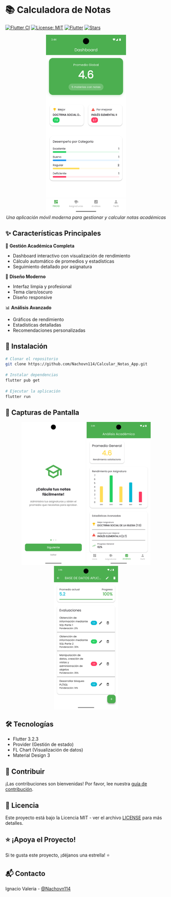 # 📚 Calculadora de Notas

[![Flutter CI](https://github.com/Nachovn114/Calcular_Notas_App/actions/workflows/flutter-ci.yml/badge.svg)](https://github.com/Nachovn114/Calcular_Notas_App/actions/workflows/flutter-ci.yml)
[![License: MIT](https://img.shields.io/badge/License-MIT-yellow.svg)](https://opensource.org/licenses/MIT)
[![Flutter](https://img.shields.io/badge/Flutter-3.2.3-blue.svg)](https://flutter.dev)
[![Stars](https://img.shields.io/github/stars/Nachovn114/Calcular_Notas_App?style=social)](https://github.com/Nachovn114/Calcular_Notas_App/stargazers)

<div align="center">
  <img src="assets/screenshots/dashboard.jpg" width="250" alt="Dashboard de la aplicación">
  <br>
  <i>Una aplicación móvil moderna para gestionar y calcular notas académicas</i>
</div>

## ✨ Características Principales

🎯 **Gestión Académica Completa**
- Dashboard interactivo con visualización de rendimiento
- Cálculo automático de promedios y estadísticas
- Seguimiento detallado por asignatura

🎨 **Diseño Moderno**
- Interfaz limpia y profesional
- Tema claro/oscuro
- Diseño responsive

📊 **Análisis Avanzado**
- Gráficos de rendimiento
- Estadísticas detalladas
- Recomendaciones personalizadas

## 🚀 Instalación

```bash
# Clonar el repositorio
git clone https://github.com/Nachovn114/Calcular_Notas_App.git

# Instalar dependencias
flutter pub get

# Ejecutar la aplicación
flutter run
```

## 📱 Capturas de Pantalla

<div align="center">
  <img src="assets/screenshots/onboarding_1.jpg" width="200" alt="Tutorial">
  <img src="assets/screenshots/analisis.jpg" width="200" alt="Análisis">
  <img src="assets/screenshots/detalle_asignatura.jpg" width="200" alt="Detalle">
</div>

## 🛠️ Tecnologías

- Flutter 3.2.3
- Provider (Gestión de estado)
- FL Chart (Visualización de datos)
- Material Design 3

## 🤝 Contribuir

¡Las contribuciones son bienvenidas! Por favor, lee nuestra [guía de contribución](CONTRIBUTING.md).

## 📄 Licencia

Este proyecto está bajo la Licencia MIT - ver el archivo [LICENSE](LICENSE) para más detalles.

## ⭐ ¡Apoya el Proyecto!

Si te gusta este proyecto, ¡déjanos una estrella! ⭐

## 📬 Contacto

Ignacio Valeria - [@Nachovn114](https://github.com/Nachovn114) 